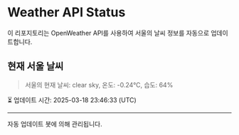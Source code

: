 
# Weather API Status

이 리포지토리는 OpenWeather API를 사용하여 서울의 날씨 정보를 자동으로 업데이트합니다.

## 현재 서울 날씨
> 서울의 현재 날씨: clear sky, 온도: -0.24°C, 습도: 64%

⏳ 업데이트 시간: 2025-03-18 23:46:33 (UTC)

---
자동 업데이트 봇에 의해 관리됩니다.
